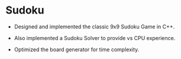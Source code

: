 # Sudoku

- Designed and implemented the classic 9x9 Sudoku Game in C++. 

- Also implemented a Sudoku Solver to provide vs CPU experience. 

- Optimized the board generator for time complexity.
